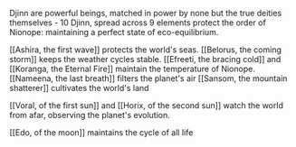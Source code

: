 Djinn are powerful beings, matched in power by none but the true deities themselves - 10 Djinn, spread across 9 elements protect the order of Nionope: maintaining a perfect state of eco-equilibrium. 

[[Ashira, the first wave]] protects the world's seas.
[[Belorus, the coming storm]] keeps the weather cycles stable.
[[Efreeti, the bracing cold]] and [[Koranga, the Eternal Fire]] maintain the temperature of Nionope.
[[Nameena, the last breath]] filters the planet's air
[[Sansom, the mountain shatterer]] cultivates the world's land

[[Voral, of the first sun]] and [[Horix, of the second sun]] watch the world from afar, observing the planet's evolution.

[[Edo, of the moon]] maintains the cycle of all life